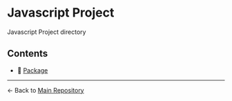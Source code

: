 # Javascript Project

Javascript Project directory

## Contents

- 📄 [Package](./package.json)

---

← Back to [Main Repository](../../../README.md)
